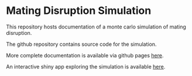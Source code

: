 Mating Disruption Simulation
==========================

This repository hosts documentation of a monte carlo simulation of mating disruption.  

The github repository contains source code for the simulation.  

More complete documentation is available via github pages [here](http://deniswillett.github.io/MatingDisruptionSimulation/Simulation_Documentation.html).  

An interactive shiny app exploring the simulation is available [here](http://deniswillett.shinyapps.io/md_sim/).  
